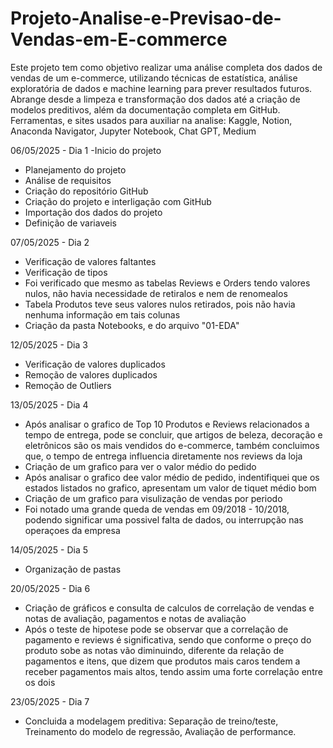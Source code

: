 # Projeto-Analise-e-Previsao-de-Vendas-em-E-commerce
Este projeto tem como objetivo realizar uma análise completa dos dados de vendas de um e-commerce, utilizando técnicas de estatística, análise exploratória de dados e machine learning para prever resultados futuros. 
Abrange desde a limpeza e transformação dos dados até a criação de modelos preditivos, além da documentação completa em GitHub.
Ferramentas, e sites usados para auxiliar na analise:
Kaggle, Notion, Anaconda Navigator, Jupyter Notebook, Chat GPT, Medium

06/05/2025 - Dia 1 -Inicio do projeto
- Planejamento do projeto
- Análise de requisitos
- Criação do repositório GitHub
- Criação do projeto e interligação com GitHub
- Importação dos dados do projeto
- Definição de variaveis
  
 07/05/2025 - Dia 2
 - Verificação de valores faltantes
 - Verificação de tipos
 - Foi verificado que mesmo as tabelas Reviews e Orders tendo valores nulos, não havia necessidade de retiralos e nem de renomealos
 - Tabela Produtos teve seus valores nulos retirados, pois não havia nenhuma informação em tais colunas
 - Criação da pasta Notebooks, e do arquivo "01-EDA"

12/05/2025 - Dia 3
 - Verificação de valores duplicados
 - Remoção de valores duplicados
 - Remoção de Outliers
   
13/05/2025 - Dia 4
 - Após analisar o grafico de Top 10 Produtos e Reviews relacionados a tempo de entrega, pode se concluir, que artigos de beleza, decoração e eletrônicos são os mais vendidos do e-commerce,
   também concluimos que, o tempo de entrega influencia diretamente nos reviews da loja
 - Criação de um grafico para ver o valor médio do pedido
 - Após analisar o grafico dee valor médio de pedido, indentifiquei que os estados listados no grafico, apresentam um valor de tiquet médio bom
 - Criação de um grafico para visulização de vendas por periodo
 - Foi notado uma grande queda de vendas em 09/2018 - 10/2018, podendo significar uma possivel falta de dados, ou interrupção nas operaçoes da empresa

14/05/2025 - Dia 5
 - Organização de pastas

20/05/2025 - Dia 6
 - Criação de gráficos e consulta de calculos de correlação de vendas e notas de avaliação, pagamentos e notas de avaliação
 - Após o teste de hipotese pode se observar que a correlação de pagamento e reviews é significativa, sendo que conforme o preço do produto sobe as notas vão diminuindo, diferente da relação de pagamentos e itens, que dizem que produtos mais caros tendem a receber pagamentos mais altos, tendo assim uma forte correlação entre os dois

23/05/2025 - Dia 7
 - Concluida a modelagem preditiva: Separação de treino/teste, Treinamento do modelo de regressão, Avaliação de performance.
